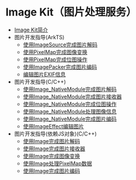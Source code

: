 # Image Kit（图片处理服务）

- [Image Kit简介](image-overview.md)
- 图片开发指导(ArkTS)
  - [使用ImageSource完成图片解码](image-decoding.md)
  - [使用PixelMap完成图像变换](image-transformation.md)
  - [使用PixelMap完成位图操作](image-pixelmap-operation.md)
  - [使用ImagePacker完成图片编码](image-encoding.md)
  - [编辑图片EXIF信息](image-tool.md)
- 图片开发指导(C/C++)
  - [使用Image_NativeModule完成图片解码](image-source-c.md)
  - [使用Image_NativeModule完成图片接收器](image-receiver-c.md)
  - [使用Image_NativeModule完成位图操作](pixelmap-c.md)
  - [使用Image_NativeModule处理图像信息](image-info-c.md)
  - [使用Image_NativeModule完成图片编码](image-packer-c.md)
  - [使用ImageEffect编辑图片](image-effect-guidelines.md)
- 图片开发指导(依赖JS对象)(C/C++)
  - [使用Image完成图片解码](image-decoding-native.md)
  - [使用Image完成图片接收器](image-receiver-native.md)
  - [使用Image完成图像变换](image-transformation-native.md)
  - [使用Image处理PixelMap数据](image-pixelmap-operation-native.md)
  - [使用Image完成图片编码](image-encoding-native.md)
